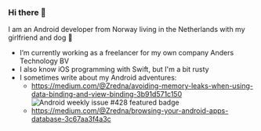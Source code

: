 ### Hi there 👋

I am an Android developer from Norway living in the Netherlands with my girlfriend and dog :dog:

- I’m currently working as a freelancer for my own company Anders Technology BV
- I also know iOS programming with Swift, but I'm a bit rusty
- I sometimes write about my Android adventures:
  - https://medium.com/@Zredna/avoiding-memory-leaks-when-using-data-binding-and-view-binding-3b91d571c150
  ![Android weekly issue #428 featured badge](https://androidweekly.net/issues/issue-428/badge)
  - https://medium.com/@Zredna/browsing-your-android-apps-database-3c67aa3f4a3c

